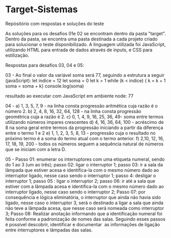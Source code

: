 # Target-Sistemas
Repósitório com respostas e soluções do teste

As soluções para os desafios 01e 02 se encontram dentro da pasta "target". Dentro da pasta, se encontra uma pasta destinada a cada projeto criado para solucionar o teste disponibilizado.
A linguagem utilizada foi JavaScript, utilizando HTML para entrada de dados através de inputs, e CSS para estilização.


Respostas para desafios 03, 04 e 05:

03 - Ao final o valor da variável soma será 77, seguindo a estrutura a seguir (javaScript):
let indice = 12 
let soma = 0
let k = 1
while (k < indice) { 
k = k + 1
soma = soma + k}
console.log(soma)

resultado ao executar com JavaScript em ambiente node: 77

04 - 
a) 1, 3, 5, 7, 9 - na linha consta progressão aritmética cuja razão é o número 2.
b) 2, 4, 8, 16, 32, 64, 128 - na linha consta progressão geométrica cuja a razão é 2.
c) 0, 1, 4, 9, 16, 25, 36, 49- soma entre termos utilizando números impares crescentes
d) 4, 16, 36, 64, 100 - acréscimo de 8 na soma geral entre termos da progressão iniciando a partir da diferença entre o termo 1 e 2 
e) 1, 1, 2, 3, 5, 8, 13 - progressão cuja o resultado no próximo termo é a soma do termo atual com o termo anterior. 
f) 2,10, 12, 16, 17, 18, 19, 200 - todos os números seguem a sequência natural de números que se iniciam com a letra D.

05 - 
Passo 01: enumerar os interruptores com uma etiqueta numeral, sendo do 1 ao 3 (um ao três); 
passo 02: ligar o interruptor 1;
passo 03: ir a sala da lâmpada que estiver acesa e identifica-la com o mesmo número dado ao interruptor ligado, nesse caso sendo o interruptor 1;
passo 4: desligar o interruptor 1; 
passo 05 : ligar o interruptor 2;
passo 06: ir até a sala que estiver com a lâmpada acesa e identifica-la com o mesmo número dado ao interruptor ligado, nesse caso sendo o interruptor 2;
Passo 07: por consequência e lógica eliminatória, o interruptor que ainda não havia sido ligado, nesse caso o interruptor 3, será o destinado a ligar a sala que ainda não teve a lâmpada acesa, que nesse caso será nomeada como interruptor 3;
Passo 08: Realizar anotação informando que a identificação numeral foi feita conforme a padronização de nomes das salas. Seguindo esses passos é possível descobrir, identificar e documentar  as informações de ligação entre interruptores e lâmpadas das salas.


